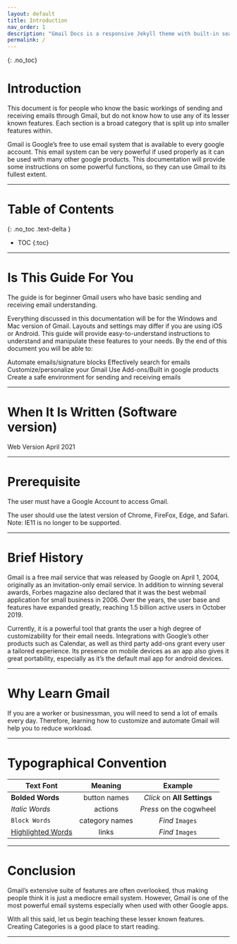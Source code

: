 ```yaml
---
layout: default
title: Introduction
nav_order: 1
description: "Gmail Docs is a responsive Jekyll theme with built-in search that is easily customizable and hosted on GitHub Pages."
permalink: /
---
```

{: .no_toc}

# Introduction

This document is for people who know the basic workings of sending and receiving emails through Gmail, but do not know how to use any of its lesser known features. Each section is a broad category that is split up into smaller features within.

Gmail is Google’s free to use email system that is available to every google account. This email system can be very powerful if used properly as it can be used with many other google products. This documentation will provide some instructions on some powerful functions, so they  can use Gmail to its fullest extent.

---

# Table of Contents

{: .no_toc .text-delta }
* TOC
{:toc}

---

# Is This Guide For You

The guide is for beginner Gmail users who have basic sending and receiving email understanding. 

Everything discussed in this documentation will be for the Windows and Mac version of Gmail. Layouts and settings may differ if you are using iOS or Android. This guide will provide easy-to-understand instructions to understand and manipulate these features to your needs. By the end of this document you will be able to:

Automate emails/signature blocks
Effectively search for emails
Customize/personalize your Gmail
Use Add-ons/Built in google products
Create a safe environment for sending and receiving emails

---

# When It Is Written (Software version)
Web Version April 2021

---

# Prerequisite

The user must have a Google Account to access Gmail.

The user should use the latest version of Chrome, FireFox, Edge, and Safari. 
Note: IE11 is no longer to be supported.

---

# Brief History

Gmail is a free mail service that was released by Google on April 1, 2004, originally as an invitation-only email service. In addition to winning several awards, Forbes magazine also declared that it was the best webmail application for small business in 2006. Over the years, the user base and features have expanded greatly, reaching 1.5 billion active users in October 2019. 

Currently, it is a powerful tool that grants the user a high degree of customizability for their email needs. Integrations with Google’s other products such as Calendar, as well as third party add-ons grant every user a tailored experience. Its presence on mobile devices as an app also gives it great portability, especially as it’s the default mail app for android devices. 

---

# Why Learn Gmail

If you are a worker or businessman, you will need to send a lot of emails every day.
Therefore, learning how to customize and automate Gmail will help you to reduce workload.

---

# Typographical Convention

| Text Font         | Meaning        | Example                     |
| ----------------- |:--------------:|:---------------------------:|  
| **Bolded Words**  | button names   | *Click* on **All Settings** |
| *Italic Words*    | actions        | *Press* on the cogwheel     |
| ```Block Words``` | category names | *Find* ```Images```         |
| <a href="https://joonior-programmer.github.io/Gmail_Docs/">Highlighted Words</a> | links | *Find* ```Images```         |

---

# Conclusion

Gmail’s extensive suite of features are often overlooked, thus making people think it is just a mediocre email system. However, Gmail is one of the most powerful email systems especially when used with other Google apps.  

With all this said, let us begin teaching these lesser known features. Creating Categories is a good place to start reading.

---
